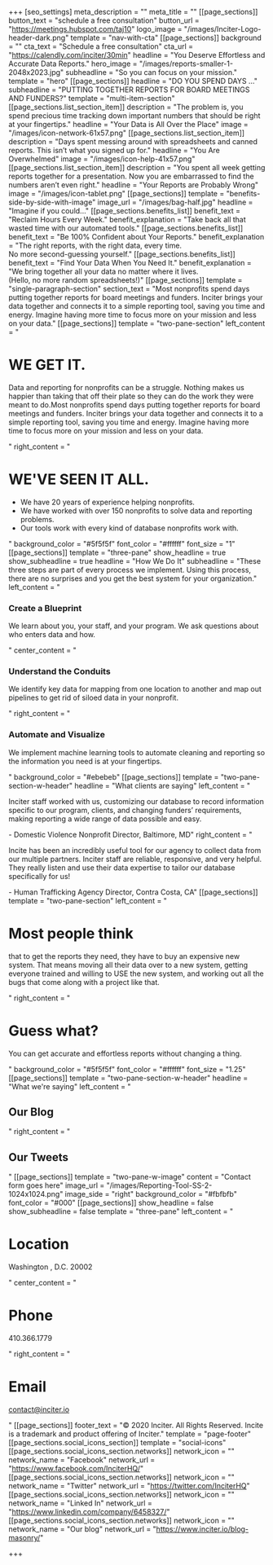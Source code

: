 +++
[seo_settings]
meta_description = ""
meta_title = ""
[[page_sections]]
button_text = "schedule a free consultation"
button_url = "https://meetings.hubspot.com/taj10"
logo_image = "/images/Inciter-Logo-header-dark.png"
template = "nav-with-cta"
[[page_sections]]
background = ""
cta_text = "Schedule a free consultation"
cta_url = "https://calendly.com/inciter/30min"
headline = "You Deserve Effortless and Accurate Data Reports."
hero_image = "/images/reports-smaller-1-2048x2023.jpg"
subheadline = "So you can focus on your mission."
template = "hero"
[[page_sections]]
headline = "DO YOU SPEND DAYS …"
subheadline = "PUTTING TOGETHER REPORTS FOR BOARD MEETINGS AND FUNDERS?"
template = "multi-item-section"
[[page_sections.list_section_item]]
description = "The problem is, you spend precious time tracking down important numbers that should be right at your fingertips."
headline = "Your Data is All Over the Place"
image = "/images/icon-network-61x57.png"
[[page_sections.list_section_item]]
description = "Days spent messing around with spreadsheets and canned reports. This isn’t what you signed up for."
headline = "You Are Overwhelmed"
image = "/images/icon-help-41x57.png"
[[page_sections.list_section_item]]
description = "You spent all week getting reports together for a presentation. Now you are embarrassed to find the numbers aren’t even right."
headline = "Your Reports are Probably Wrong"
image = "/images/icon-tablet.png"
[[page_sections]]
template = "benefits-side-by-side-with-image"
image_url = "/images/bag-half.jpg"
headline = "Imagine if you could..."
[[page_sections.benefits_list]]
benefit_text = "Reclaim Hours Every Week."
benefit_explanation = "Take back all that wasted time with our automated tools."
[[page_sections.benefits_list]]
benefit_text = "Be 100% Confident about Your Reports."
benefit_explanation = "The right reports, with the right data, every time.<br />No more second-guessing yourself."
[[page_sections.benefits_list]]
benefit_text = "Find Your Data When You Need It."
benefit_explanation = "We bring together all your data no matter where it lives.<br />(Hello, no more random spreadsheets!)"
[[page_sections]]
template = "single-paragraph-section"
section_text = "Most nonprofits spend days putting together reports for board meetings and funders. Inciter brings your data together and connects it to a simple reporting tool, saving you time and energy.  Imagine having more time to focus more on your mission and less on your data."
[[page_sections]]
template = "two-pane-section"
left_content = "<h1>WE GET IT.</h1><p>Data and reporting for nonprofits can be a struggle. Nothing makes us happier than taking that off their plate so they can do the work they were meant to do.Most nonprofits spend days putting together reports for board meetings and funders. Inciter brings your data together and connects it to a simple reporting tool, saving you time and energy.  Imagine having more time to focus more on your mission and less on your data.</p>"
right_content = "<h1>WE'VE SEEN IT ALL.</h1><ul><li>We have 20 years of experience helping nonprofits.</li><li>We have worked with over 150 nonprofits to solve data and reporting problems.</li><li>Our tools work with every kind of database nonprofits work with.</li></ul>"
background_color = "#5f5f5f"
font_color = "#ffffff"
font_size = "1"
[[page_sections]]
template = "three-pane"
show_headline = true
show_subheadline = true
headline = "How We Do It"
subheadline = "These three steps are part of every process we implement. Using this process, there are no surprises and you get the best system for your organization."
left_content = "<h3>Create a Blueprint</h3><p>We learn about you, your staff, and your program. We ask questions about who enters data and how.</p>"
center_content = "<h3>Understand the Conduits</h3><p>We identify key data for mapping from one location to another and map out pipelines to get rid of siloed data in your nonprofit.</p>"
right_content = "<h3>Automate and Visualize</h3><p>We implement machine learning tools to automate cleaning and reporting so the information you need is at your fingertips.</p>"
background_color = "#ebebeb"
[[page_sections]]
template = "two-pane-section-w-header"
headline = "What clients are saying"
left_content = "<p>Inciter staff worked with us, customizing our database to record information specific to our program, clients, and changing funders’ requirements, making reporting a wide range of data possible and easy.</p>- Domestic Violence Nonprofit Director, Baltimore, MD"
right_content = "<p>Incite has been an incredibly useful tool for our agency to collect data from our multiple partners. Inciter staff are reliable, responsive, and very helpful. They really listen and use their data expertise to tailor our database specifically for us!</p>- Human Trafficking Agency Director, Contra Costa, CA"
[[page_sections]]
template = "two-pane-section"
left_content = "<h1>Most people think</h1><p>that to get the reports they need, they have to buy an expensive new system. That means moving all their data over to a new system, getting everyone trained and willing to USE the new system, and working out all the bugs that come along with a project like that.</p>"
right_content = "<h1>Guess what?</h1><p>You can get accurate and effortless reports without changing a thing.</p>"
background_color = "#5f5f5f"
font_color = "#ffffff"
font_size = "1.25"
[[page_sections]]
template = "two-pane-section-w-header"
headline = "What we're saying"
left_content = "<h2>Our Blog</h2>"
right_content = "<h2>Our Tweets</h2>"
[[page_sections]]
template = "two-pane-w-image"
content = "Contact form goes here"
image_url = "/images/Reporting-Tool-SS-2-1024x1024.png"
image_side = "right"
background_color = "#fbfbfb"
font_color = "#000"
[[page_sections]]
show_headline = false
show_subheadline = false
template = "three-pane"
left_content = "<h1>Location</h1><p>Washington , D.C. 20002</p>"
center_content = "<h1>Phone</h1><p>410.366.1779</p>"
right_content = "<h1>Email</h1><p>contact@inciter.io</p>"
[[page_sections]]
footer_text = "&copy; 2020 Inciter. All Rights Reserved. Incite is a trademark and product offering of Inciter."
template = "page-footer"
[[page_sections.social_icons_section]]
template = "social-icons"
[[page_sections.social_icons_section.networks]]
network_icon = ""
network_name = "Facebook"
network_url = "https://www.facebook.com/InciterHQ/"
[[page_sections.social_icons_section.networks]]
network_icon = ""
network_name = "Twitter"
network_url = "https://twitter.com/InciterHQ"
[[page_sections.social_icons_section.networks]]
network_icon = ""
network_name = "Linked In"
network_url = "https://www.linkedin.com/company/6458327/"
[[page_sections.social_icons_section.networks]]
network_icon = ""
network_name = "Our blog"
network_url = "https://www.inciter.io/blog-masonry/"

+++
